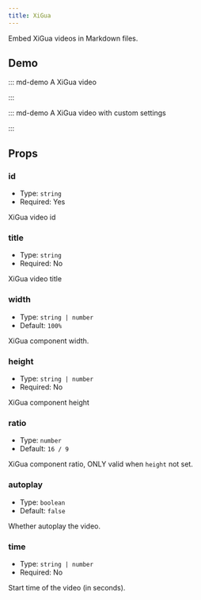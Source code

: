 ```yaml
---
title: XiGua
---
```


Embed XiGua videos in Markdown files.

<!-- more -->

## Demo

::: md-demo A XiGua video

<XiGua id="7004391080330428964" />

:::

::: md-demo A XiGua video with custom settings

<XiGua
  id="7004391080330428964"
  autoplay
  time="60"
/>

:::

## Props

### id

- Type: `string`
- Required: Yes

XiGua video id

### title

- Type: `string`
- Required: No

XiGua video title

### width

- Type: `string | number`
- Default: `100%`

XiGua component width.

### height

- Type: `string | number`
- Required: No

XiGua component height

### ratio

- Type: `number`
- Default: `16 / 9`

XiGua component ratio, ONLY valid when `height` not set.

### autoplay

- Type: `boolean`
- Default: `false`

Whether autoplay the video.

### time

- Type: `string | number`
- Required: No

Start time of the video (in seconds).

